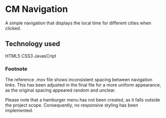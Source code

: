 # CM Navigation

A simple navigation that displays the local time for different cities when clicked.

## Technology used

HTML5
CSS3
JavasCript

### Footnote

The reference .mov file shows inconsistent spacing between navigation links. This has been adjusted in the final file for a more uniform appearance, as the original spacing appeared random and unclear.

Please note that a hamburger menu has not been created, as it falls outside the project scope. Consequently, no responsive styling has been implemented.
